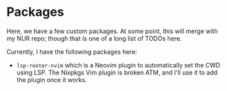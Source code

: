 # Packages
Here, we have a few custom packages. At some point, this will merge with my NUR repo; though that is one of a long list of TODOs here.

Currently, I have the following packages here:
- `lsp-rooter-nvim` which is a Neovim plugin to automatically set the CWD using LSP. The Nixpkgs Vim plugin is broken ATM, and I'll use it to add the plugin once it works.
